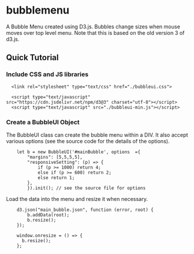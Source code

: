 # bubblemenu
A Bubble Menu created using D3.js. Bubbles change sizes when mouse moves over top level menu.
Note that this is based on the old version 3 of d3.js.

## Quick Tutorial

### Include CSS and JS libraries

```
  <link rel="stylesheet" type="text/css" href="./bubbleui.css">

  <script type="text/javascript" src="https://cdn.jsdelivr.net/npm/d3@3" charset="utf-8"></script>
  <script type="text/javascript" src="./bubbleui-min.js"></script>    

```
### Create a BubbleUI Object

The BubbleUI class can create the bubble menu within a DIV. It also accept various options (see the source code for the details of the options).

```
    let b = new BubbleUI('#mainBubble', options  ={
        "margins": [5,5,5,5],
        "responsiveSetting": (p) => {
            if (p >= 1000) return 4;
            else if (p >= 600) return 2;
            else return 1;
        },
        }).init(); // see the source file for options
```
Load the data into the menu and resize it when necessary.

```
    d3.json("main_bubble.json", function (error, root) {
        b.addData(root);
        b.resize();
    });

    window.onresize = () => {
      b.resize();
    };
```